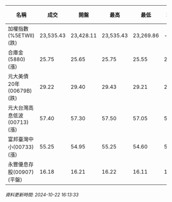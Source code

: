 | 名稱 | 成交 | 開盤 | 最高 | 最低 | 均價 | 成交金額(億) | 昨收 | 漲跌幅 | 漲跌 | 總量 | 昨量 | 振幅 |
| -------- | -------- | -------- | -------- |-------- | -------- | -------- |-------- |-------- |-------- | -------- | -------- |-------- |
|加權指數(%5ETWII) (跌)|23,535.43|23,428.11|23,535.43|23,269.86|-|3,734.77|23,542.53|0.03%|7.10|7,329,759|0|1.13%|
|合庫金(5880) (漲)|25.75|25.65|25.75|25.55|25.68|1.29|25.70|0.19%|0.05|5,009|6,832|0.78%|
|元大美債20年(00679B) (跌)|29.22|29.40|29.43|29.21|29.31|46.39|29.76|1.81%|0.54|158,258|74,305|0.74%|
|元大台灣高息低波(00713) (漲)|57.40|57.30|57.50|57.05|57.32|3.56|57.35|0.09%|0.05|6,214|7,161|0.78%|
|富邦臺灣中小(00733) (漲)|55.25|54.95|55.25|54.60|55.03|0.706|54.95|0.55%|0.30|1,283|1,128|1.18%|
|永豐優息存股(00907) (平盤)|16.18|16.21|16.22|16.11|16.17|1.64|16.18|0.00%|0.00|10,133|9,779|0.68%|
###### 資料更新時間: 2024-10-22 16:13:33